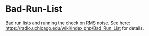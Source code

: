 # Bad-Run-List
Bad run lists and running the check on RMS noise. See here: https://radio.uchicago.edu/wiki/index.php/Bad_Run_List for details.
